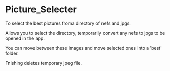 # Picture_Selecter
To select the best pictures froma  directory of nefs and jpgs. 

Allows you to select the directory, temporarily convert any nefs to jpgs to be opened in the app. 

You can move between these images and move selected ones into a 'best' folder. 

Fnishing deletes temporary jpeg file. 
